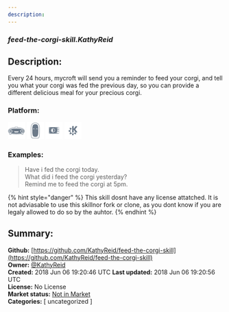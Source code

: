 ```yaml
---
description: 
---
```


### _feed-the-corgi-skill.KathyReid_  
## Description:  
Every 24 hours, mycroft will send you a reminder to feed your corgi, and tell you what your corgi was fed the previous day, so you can provide a different delicious meal for your precious corgi.  
### Platform:  
 ![Mark I](../.gitbook/assets/mark-1-icon.png)  ![Mark II](../.gitbook/assets/mark-2-icon.png)  ![Picroft](../.gitbook/assets/picroft-icon.png)  ![plasmoid](../.gitbook/assets/kde.png)   
### Examples:  
> Have i fed the corgi today.  
> What did i feed the corgi yesterday?  
> Remind me to feed the corgi at 5pm.  
  
{% hint style="danger" %}
This skill dosnt have any license attatched. It is not adviasable to use this skillnor fork or clone, as you dont know if you are legaly allowed to do so by the auhtor.
{% endhint %}
  
## Summary:  
**Github:** [https://github.com/KathyReid/feed-the-corgi-skill](https://github.com/KathyReid/feed-the-corgi-skill)  
**Owner:** [@KathyReid](https://github.com/KathyReid)  
**Created:** 2018 Jun 06 19:20:46 UTC  **Last updated:** 2018 Jun 06 19:20:56 UTC  
**License:** No License  
**Market status:** [Not in Market](https://market.mycroft.ai/skill/)  
**Categories:** [ uncategorized ]   
